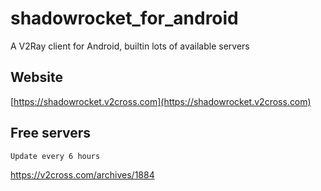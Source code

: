 # shadowrocket_for_android
A V2Ray client for Android, builtin lots of available servers

## Website

[https://shadowrocket.v2cross.com](https://shadowrocket.v2cross.com)

## Free servers
```
Update every 6 hours
```
<https://v2cross.com/archives/1884>
